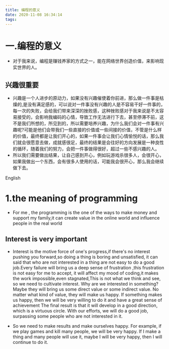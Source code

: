 ```yaml
---
title: 编程的意义
date: 2020-11-08 16:34:14
tags:
---
```

# 一.编程的意义

- 对于我来说，编程是赚钱养家的方式之一，能在网络世界创造价值，来影响现实世界的人。

## 兴趣很重要

- 兴趣是一个人进步的原动力，如果没有兴趣催使着你前进，那么做一件事是枯燥的,是没有满足感的，可以说对一件事没有兴趣的人是不容易干好一件事的，每一次的失败，会给我们带来深深的挫败感，这种挫败感对于我来说是不太容易接受的，会影响我编码的心情，导致工作无法进行下去，甚至停滞不前，这不是我们所想的，所见到的，所以需要培养兴趣，为什么我们会对一件事有兴趣呢?可能是他们会带我们一些直接的价值或一些间接的价值，不管是什么样的价值，最终都是让我们开心的，如果一件事会让我们心情愉悦的话，那么我们就会很愿意去做，成就感很足，最终的结果是会往好的方向发展是一种良性的循环，随着我们的努力，会把一件事做得很好，超过一些不感兴趣的人。
- 所以我们需要做出结果，让自己感到开心，例如玩游戏杀很多人，会很开心，如果我做出一个东西，会有很多人使用的话，可能我会很开心，那么我会继续做下去。

English
# 1.the meaning of programming

- For me , the programming is the one of the ways to make money and support my family,it can create value in the online world and influence people in the real world

## Interest is very important

- Interest is the motive force of one's progress,if there's no interest pushing you forward,so doing a thing is boring and unsatisfied, it can said that who are not interested in a thing are not easy to do a good job.Every failure will bring us a deep sense of frustration ,this frustration is not easy for me to accept, it will affect my mood of coding,it makes the work impossible,even stagnated,This is not what we think and see, so we need to cultivate interest. Why are we interested in something? Maybe they will bring us some direct value or some indirect value. No matter what kind of value, they will make us happy. If something makes us happy, then we will be very willing to do it and have a great sense of achievement The final result is that it will develop in a good direction, which is a virtuous circle. With our efforts, we will do a good job, surpassing some people who are not interested in it.

- So we need to make results and make ourselves happy. For example, if we play games and kill many people, we will be very happy. If I make a thing and many people will use it, maybe I will be very happy, then I will continue to do it.



